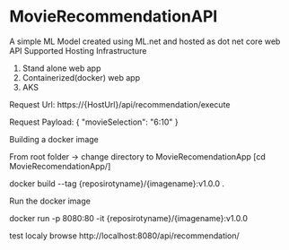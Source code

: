 # MovieRecommendationAPI
A simple ML Model created using ML.net and hosted as dot net core web API
Supported Hosting Infrastructure
1. Stand alone web app
2. Containerized(docker) web app
3. AKS

Request Url: https://{HostUrl}/api/recommendation/execute

Request Payload:
{
	"movieSelection": "6:10"
}

Building a docker image

From root folder -> change directory to MovieRecomendationApp [cd MovieRecomendationApp/]

docker build --tag {reposirotyname}/{imagename}:v1.0.0 .

Run the docker image

docker run -p 8080:80 -it {reposirotyname}/{imagename}:v1.0.0

test localy browse http://localhost:8080/api/recommendation/
